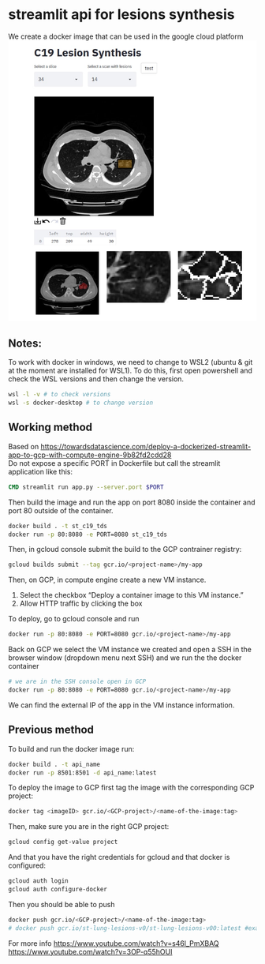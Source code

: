 # streamlit api for lesions synthesis
We create a docker image that can be used in the google cloud platform
![c19_api_preview](/github_images/c19_api_preview.jpeg?raw=true)

## Notes:
To work with docker in windows, we need to change to WSL2 (ubuntu & git at the moment are installed for WSL1). To do this, first open powershell and check the WSL versions and then change the version.
```bash
wsl -l -v # to check versions
wsl -s docker-desktop # to change version
```

## Working method
Based on https://towardsdatascience.com/deploy-a-dockerized-streamlit-app-to-gcp-with-compute-engine-9b82fd2cdd28   
Do not expose a specific PORT in Dockerfile but call the streamlit application like this:
```dockerfile
CMD streamlit run app.py --server.port $PORT
``` 
Then build the image and run the app on port 8080 inside the container and port 80 outside of the container.
```bash
docker build . -t st_c19_tds
docker run -p 80:8080 -e PORT=8080 st_c19_tds
```
Then, in gcloud  console submit the build to the GCP contrainer registry:
```bash
gcloud builds submit --tag gcr.io/<project-name>/my-app
```
Then, on GCP, in compute engine create a new VM instance.   
1. Select the checkbox “Deploy a container image to this VM instance.”   
1. Allow HTTP traffic by clicking the box   

To deploy, go to gcloud console and run 
```bash
docker run -p 80:8080 -e PORT=8080 gcr.io/<project-name>/my-app
```
Back on GCP we select the VM instance we created and open a SSH in the browser window (dropdown menu next SSH)
and we run the the docker container
```bash
# we are in the SSH console open in GCP
docker run -p 80:8080 -e PORT=8080 gcr.io/<project-name>/my-app
```
We can find the external IP of the app in the VM instance information. 


## Previous method

To build and run the docker image run:
```bash
docker build . -t api_name
docker run -p 8501:8501 -d api_name:latest
```

To deploy the image to GCP first tag the image with the corresponding GCP project:
```bash
docker tag <imageID> gcr.io/<GCP-project>/<name-of-the-image:tag>
```
Then, make sure you are in the right GCP project:
```bash
gcloud config get-value project
```
And that you have the right credentials for gcloud and that docker is configured:
```bash
gcloud auth login
gcloud auth configure-docker
```
Then you should be able to push
```bash
docker push gcr.io/<GCP-project>/<name-of-the-image:tag>
# docker push gcr.io/st-lung-lesions-v0/st-lung-lesions-v00:latest #example
```

For more info
https://www.youtube.com/watch?v=s46l_PmXBAQ   
https://www.youtube.com/watch?v=3OP-q55hOUI